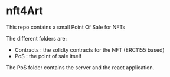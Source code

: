 # nft4Art

This repo contains a small Point Of Sale for NFTs

The different folders are:
- Contracts : the solidty contracts for the NFT (ERC1155 based)
- PoS : the point of sale itself

The PoS folder contains the server and the react application. 
